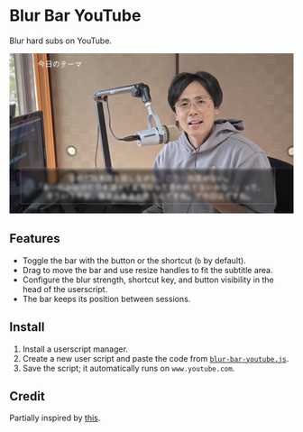 # Blur Bar YouTube

Blur hard subs on YouTube.

<img src='screenshot.jpeg' width='600'>

## Features

- Toggle the bar with the button or the shortcut (`b` by default).
- Drag to move the bar and use resize handles to fit the subtitle area.
- Configure the blur strength, shortcut key, and button visibility in the head of the userscript.
- The bar keeps its position between sessions.

## Install

1. Install a userscript manager.
2. Create a new user script and paste the code from [`blur-bar-youtube.js`](blur-bar-youtube.js).
3. Save the script; it automatically runs on `www.youtube.com`.

## Credit

Partially inspired by [this](https://chromewebstore.google.com/detail/blur-bar-for-youtube-lang/mndlpifkemjipbkoejnekcieebmoicmk).
